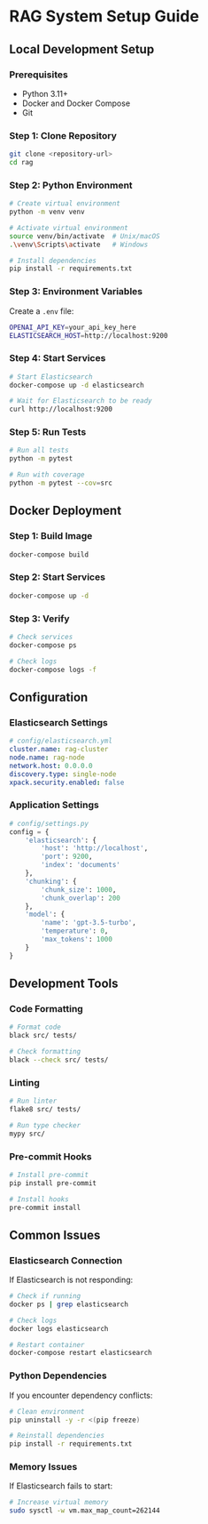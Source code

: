 # RAG System Setup Guide

## Local Development Setup

### Prerequisites
- Python 3.11+
- Docker and Docker Compose
- Git

### Step 1: Clone Repository
```bash
git clone <repository-url>
cd rag
```

### Step 2: Python Environment
```bash
# Create virtual environment
python -m venv venv

# Activate virtual environment
source venv/bin/activate  # Unix/macOS
.\venv\Scripts\activate   # Windows

# Install dependencies
pip install -r requirements.txt
```

### Step 3: Environment Variables
Create a `.env` file:
```bash
OPENAI_API_KEY=your_api_key_here
ELASTICSEARCH_HOST=http://localhost:9200
```

### Step 4: Start Services
```bash
# Start Elasticsearch
docker-compose up -d elasticsearch

# Wait for Elasticsearch to be ready
curl http://localhost:9200
```

### Step 5: Run Tests
```bash
# Run all tests
python -m pytest

# Run with coverage
python -m pytest --cov=src
```

## Docker Deployment

### Step 1: Build Image
```bash
docker-compose build
```

### Step 2: Start Services
```bash
docker-compose up -d
```

### Step 3: Verify
```bash
# Check services
docker-compose ps

# Check logs
docker-compose logs -f
```

## Configuration

### Elasticsearch Settings
```yaml
# config/elasticsearch.yml
cluster.name: rag-cluster
node.name: rag-node
network.host: 0.0.0.0
discovery.type: single-node
xpack.security.enabled: false
```

### Application Settings
```python
# config/settings.py
config = {
    'elasticsearch': {
        'host': 'http://localhost',
        'port': 9200,
        'index': 'documents'
    },
    'chunking': {
        'chunk_size': 1000,
        'chunk_overlap': 200
    },
    'model': {
        'name': 'gpt-3.5-turbo',
        'temperature': 0,
        'max_tokens': 1000
    }
}
```

## Development Tools

### Code Formatting
```bash
# Format code
black src/ tests/

# Check formatting
black --check src/ tests/
```

### Linting
```bash
# Run linter
flake8 src/ tests/

# Run type checker
mypy src/
```

### Pre-commit Hooks
```bash
# Install pre-commit
pip install pre-commit

# Install hooks
pre-commit install
```

## Common Issues

### Elasticsearch Connection
If Elasticsearch is not responding:
```bash
# Check if running
docker ps | grep elasticsearch

# Check logs
docker logs elasticsearch

# Restart container
docker-compose restart elasticsearch
```

### Python Dependencies
If you encounter dependency conflicts:
```bash
# Clean environment
pip uninstall -y -r <(pip freeze)

# Reinstall dependencies
pip install -r requirements.txt
```

### Memory Issues
If Elasticsearch fails to start:
```bash
# Increase virtual memory
sudo sysctl -w vm.max_map_count=262144
```
